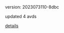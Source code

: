 version: 2023073110-8dbc

updated 4 avds

[details](https://github.com/0x74f917491bfa7ebfa379/ali_avd_db/blob/master/change_log/2023/07/31/10/8dbc.txt)